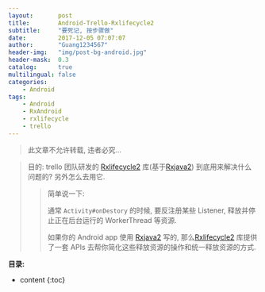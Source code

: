 ```yaml
---
layout:       post
title:        Android-Trello-Rxlifecycle2
subtitle:     "要死记, 按步骤做"
date:         2017-12-05 07:07:07
author:       "Guang1234567"
header-img:   "img/post-bg-android.jpg"
header-mask:  0.3
catalog:      true
multilingual: false
categories: 
    - Android
tags:
    - Android
    - RxAndroid
    - rxlifecycle
    - trello
---
```


> 此文章不允许转载, 违者必究...

> 目的: trello 团队研发的 [Rxlifecycle2](https://github.com/trello/RxLifecycle) 库(基于[Rxjava2](https://github.com/ReactiveX/RxJava)) 到底用来解决什么问题的? 另外怎么去用它.
>> 简单说一下:
>> 
>> 通常 `Activity#onDestory` 的时候, 要反注册某些 Listener, 释放并停止正在后台运行的 WorkerThread 等资源.
>>
>> 如果你的 Android app 使用 [Rxjava2](https://github.com/ReactiveX/RxJava) 写的, 那么[Rxlifecycle2](https://github.com/trello/RxLifecycle) 库提供了一套 APIs 去帮你简化这些释放资源的操作和统一释放资源的方式.

**目录:**

* content
{:toc}





